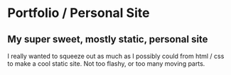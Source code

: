# Portfolio / Personal Site

## My super sweet, mostly static, personal site

I really wanted to squeeze out as much as I possibly could from html / css to make a cool static site. Not too flashy, or too many moving parts.
